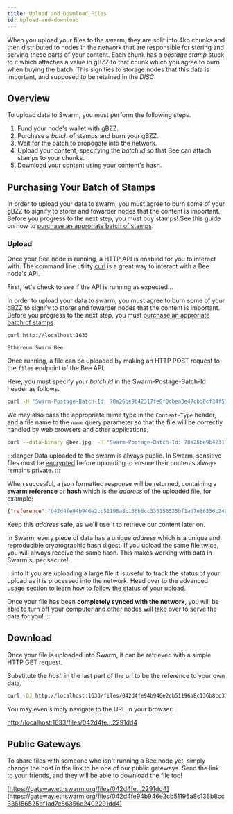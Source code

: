 ```yaml
---
title: Upload and Download Files
id: upload-and-download
---
```


When you upload your files to the swarm, they are split into 4kb chunks and then distributed to nodes in the network that are responsible for storing and serving these parts of your content. Each chunk has a *postage stamp* stuck to it which attaches a value in gBZZ to that chunk which you agree to burn when buying the batch. This signifies to storage nodes that this data is important, and supposed to be retained in the *DISC*.

## Overview

To upload data to Swarm, you must perform the following steps.

1. Fund your node's wallet with gBZZ.
2. Purchase a *batch* of stamps and burn your gBZZ.
3. Wait for the batch to propogate into the network.
4. Upload your content, specifying the *batch id* so that Bee can attach stamps to your chunks.
5. Download your content using your content's hash.

## Purchasing Your Batch of Stamps

In order to upload your data to swarm, you must agree to burn some of your gBZZ to signify to storer and fowarder nodes that the content is important. Before you progress to the next step, you must buy stamps! See this guide on how to [purchase an approriate batch of stamps](/docs/using-bee/keep-your-data-alive).

### Upload

Once your Bee node is running, a HTTP API is enabled for you to interact with. The command line utility [curl](https://ec.haxx.se/http/http-multipart) is a great way to interact with a Bee node's API.

First, let's check to see if the API is running as expected...

In order to upload your data to swarm, you must agree to burn some of your gBZZ to signify to storer and fowarder nodes that the content is important. Before you progress to the next step, you must [purchase an approriate batch of stamps](/docs/using-bee/keep-your-data-alive)
```bash
curl http://localhost:1633
```

```
Ethereum Swarm Bee
```

Once running, a file can be uploaded by making an HTTP POST request to the `files` endpoint of the Bee API.

Here, you must specify your *batch id* in the Swarm-Postage-Batch-Id header as follows.

```bash
curl -H "Swarm-Postage-Batch-Id: 78a26be9b42317fe6f0cbea3e47cbd0cf34f533db4e9c91cf92be40eb2968264" -F file=@bee.jpg http://localhost:1633/files
```

We may also pass the appropriate mime type in the `Content-Type` header, and a file name to the `name` query parameter so that the file will be correctly handled by web browsers and other applications.

```bash
curl --data-binary @bee.jpg  -H "Swarm-Postage-Batch-Id: 78a26be9b42317fe6f0cbea3e47cbd0cf34f533db4e9c91cf92be40eb2968264" -H "Content-Type: video/jpg" "http://localhost:1633/files?name=bee.jpg"
```

:::danger
Data uploaded to the swarm is always public. In Swarm, sensitive files must be [encrypted](/docs/getting-started/store-with-encryption) before uploading to ensure their contents always remains private.
:::

When succesful, a json formatted response will be returned, containing a **swarm reference** or **hash** which is the *address* of the uploaded file, for example:

```json
{"reference":"042d4fe94b946e2cb51196a8c136b8cc335156525bf1ad7e86356c2402291dd4"}
```
Keep this *address* safe, as we'll use it to retrieve our content later on.

In Swarm, every piece of data has a unique *address* which is a unique and reproducible cryptographic hash digest. If you upload the same file twice, you will always receive the same hash. This makes working with data in Swarm super secure!

:::info
If you are uploading a large file it is useful to track the status of your upload as it is processed into the network. Head over to the advanced usage section to learn how to [follow the status of your upload](/docs/advanced/tags). 

Once your file has been **completely synced with the network**, you will be able to turn off your computer and other nodes will take over to serve the data for you!
:::

## Download

Once your file is uploaded into Swarm, it can be retrieved with a simple HTTP GET request.

Substitute the *hash* in the last part of the url to be the reference to your own data.

```bash
curl -OJ http://localhost:1633/files/042d4fe94b946e2cb51196a8c136b8cc335156525bf1ad7e86356c2402291dd4
```

You may even simply navigate to the URL in your browser:

[http://localhost:1633/files/042d4fe...2291dd4](http://localhost:1633/files/042d4fe94b946e2cb51196a8c136b8cc335156525bf1ad7e86356c2402291dd4)

## Public Gateways

To share files with someone who isn't running a Bee node yet, simply change the host in the link to be one of our public gateways. Send the link to your friends, and they will be able to download the file too!

[https://gateway.ethswarm.org/files/042d4fe...2291dd4](https://gateway.ethswarm.org/files/042d4fe94b946e2cb51196a8c136b8cc335156525bf1ad7e86356c2402291dd4)

<!-- If you are unable to download your file from a different Bee node, you may be experiencing connection issues, see [troubleshooting connectivity](/docs/troubleshooting/connectivitiy) for assistance. -->
